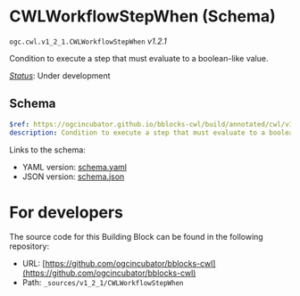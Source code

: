 
# CWLWorkflowStepWhen (Schema)

`ogc.cwl.v1_2_1.CWLWorkflowStepWhen` *v1.2.1*

Condition to execute a step that must evaluate to a boolean-like value.

[*Status*](http://www.opengis.net/def/status): Under development

## Schema

```yaml
$ref: https://ogcincubator.github.io/bblocks-cwl/build/annotated/cwl/v1_2_1/CWLExpression/schema.yaml
description: Condition to execute a step that must evaluate to a boolean-like value.

```

Links to the schema:

* YAML version: [schema.yaml](https://ogcincubator.github.io/bblocks-cwl/build/annotated/cwl/v1_2_1/CWLWorkflowStepWhen/schema.json)
* JSON version: [schema.json](https://ogcincubator.github.io/bblocks-cwl/build/annotated/cwl/v1_2_1/CWLWorkflowStepWhen/schema.yaml)


# For developers

The source code for this Building Block can be found in the following repository:

* URL: [https://github.com/ogcincubator/bblocks-cwl](https://github.com/ogcincubator/bblocks-cwl)
* Path: `_sources/v1_2_1/CWLWorkflowStepWhen`

